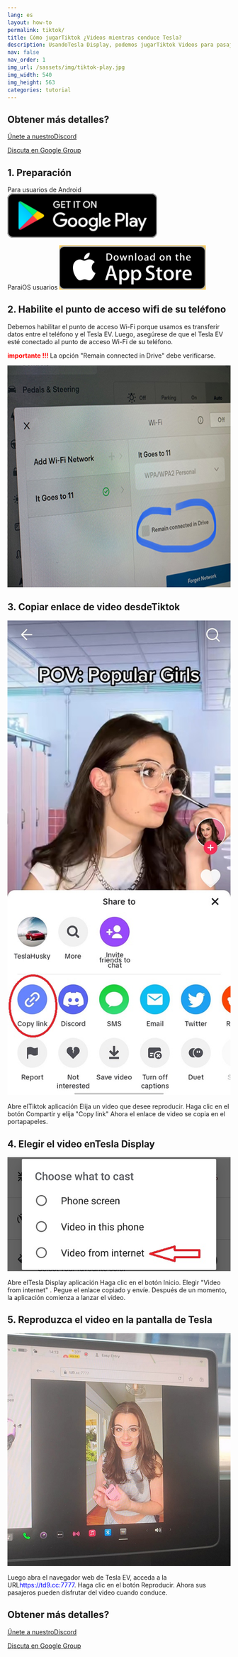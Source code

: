 ```yaml
---
lang: es
layout: how-to
permalink: tiktok/
title: Cómo jugarTiktok ¿Videos mientras conduce Tesla?
description: UsandoTesla Display, podemos jugarTiktok Videos para pasajeros en la pantalla grande de Tesla mientras conducen.
nav: false
nav_order: 1
img_url: /sassets/img/tiktok-play.jpg
img_width: 540
img_height: 563
categories: tutorial
---
```

<!-- _pages/tiktok.md -->

## Obtener más detalles?
<p> <a href = "https://discord.gg/Tvbs9uWcN9"  Target = "_blank" > Únete a nuestroDiscord</a> </p>
<p> <a href = "https://groups.google.com/g/tesla-display"  Target = "_blank" > Discuta en Google Group </a> </p>

## 1. Preparación
Para usuarios de Android
<a id = "googleplay"  href = "https://play.google.com/store/apps/details?id=io.github.blackpill.tesladisplay&referrer=utm_source%3Dgithub%26utm_medium%3Dorganic" >
<img src= "/assets/img/google-play-badge.svg"  height= "100px" >
</a>

ParaiOS usuarios
<a id = "appstore"  href = "https://apps.apple.com/app/tesdisplay-screen-mirror/id6469987744" >
<img src= "/assets/img/app-store-badge.png"  height= "100px" >
</a>

## 2. Habilite el punto de acceso wifi de su teléfono
<p> Debemos habilitar el punto de acceso Wi-Fi porque usamos es transferir datos entre el teléfono y el Tesla EV.
Luego, asegúrese de que el Tesla EV esté conectado al punto de acceso Wi-Fi de su teléfono. </p>
<p><span style= "color: red" > <b> importante !!! </b></span> La opción "Remain connected in Drive"  debe verificarse. </p>
<img src= "/assets/img/wifi-connected.jpg"  height= "500px" ></a>

## 3. Copiar enlace de video desdeTiktok
<p style= "text-align: center;" >
<img src= "/assets/img/tiktok-share.jpg"  alt= "The screenshot of copying Tiktok video link"  width= "540px" >
</p>
Abre elTiktok aplicación
Elija un video que desee reproducir.
Haga clic en el botón Compartir y elija "Copy link" 
Ahora el enlace de video se copia en el portapapeles.

## 4. Elegir el video enTesla Display
<p style= "text-align: center;" >
<img src= "/assets/img/video-internet.jpg"  alt= "Cast Tiktok video in Tesla Display app"  width= "540px" >
</p>
Abre elTesla Display aplicación
Haga clic en el botón Inicio.
Elegir "Video from internet" .
Pegue el enlace copiado y envíe.
Después de un momento, la aplicación comienza a lanzar el video.

## 5. Reproduzca el video en la pantalla de Tesla
<p style= "text-align: center;" >
<img src= "/assets/img/tiktok-play.jpg"  alt= "Playing Tiktok video while driving Tesla"  width= "540px" >
</p>
Luego abra el navegador web de Tesla EV, acceda a la URL<span style= "color:blue" >https://td9.cc:7777</span>.
Haga clic en el botón Reproducir.
Ahora sus pasajeros pueden disfrutar del video cuando conduce.

## Obtener más detalles?
<p> <a href = "https://discord.gg/Tvbs9uWcN9"  Target = "_blank" > Únete a nuestroDiscord</a> </p>
<p> <a href = "https://groups.google.com/g/tesla-display"  Target = "_blank" > Discuta en Google Group </a> </p>


